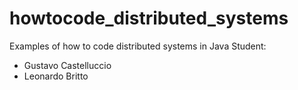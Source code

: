 # howtocode_distributed_systems
Examples of how to code distributed systems in Java
Student:
 - Gustavo Castelluccio
 - Leonardo Britto
 
